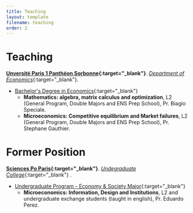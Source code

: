 ```yaml
---
title: Teaching
layout: template
filename: teaching
order: 2
--- 
```


# Teaching 

**[Unversité Paris 1 Panthéon Sorbonne](https://psl.eu/){:target="_blank"}**. [*Department of Economics*](https://economie.pantheonsorbonne.fr/ecole-deconomie-sorbonne){:target="_blank"}. 

- [Bachelor's Degree in Economics](https://formations.pantheonsorbonne.fr/fr/catalogue-des-formations/licence-L/licence-economie-KBTDQ2ZO.html){:target="_blank"}
    - **Mathematics: algebra, matrix calculus and optimization**, L2 (General Program, Double Majors and ENS Prep School), Pr. Biagio Speciale.
    - **Microeconomics: Competitive equilibrium and Market failures**,  L2 (General Program, Double Majors and ENS Prep School), Pr. Stephane Gauthier.

# Former Position

**[Sciences Po Paris](https://www.sciencespo.fr/en){:target="_blank"}**. [*Undegraduate College*](https://www.sciencespo.fr/en/formations/college-universitaire/){:target="_blank"} . 

- [Undergraduate Program - Economy & Society Major](https://www.sciencespo.fr/college/sites/sciencespo.fr.college/files/charte-majeure-economies-societes-en.pdf){:target="_blank"}
    - **Microeconomics: Information, Design and Institutions**, L2 and undergraduate exchange students (taught in english), Pr. Eduardo Perez. 

